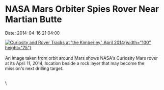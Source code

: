 NASA Mars Orbiter Spies Rover Near Martian Butte
================================================

Date: 2014-04-16 21:04:00

[![Curiosity and Rover Tracks at \'the Kimberley,\' April
2014](http://www.jpl.nasa.gov/images/mro/20140416/pia18081-226.jpg){width="100"
height="75"}](http://www.jpl.nasa.gov/news/news.cfm?release=2014-116&rn=news.xml&rst=4111)\
\
An image taken from orbit around Mars shows NASA\'s Curiosity Mars rover
at its April 11, 2014, location beside a rock layer that may become the
mission\'s next drilling target.

\
\
